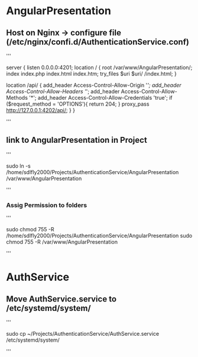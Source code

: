 # AngularPresentation
## Host on Nginx -> configure file (/etc/nginx/confi.d/AuthenticationService.conf)
'''

server {
  listen 0.0.0.0:4201;
  location / {
    root /var/www/AngularPresentation/;
    index index.php index.html index.htm;
    try_files $uri $uri/ /index.html;
  }

  location /api/ {
    add_header Access-Control-Allow-Origin '*';
    add_header Access-Control-Allow-Headers '*';
    add_header Access-Control-Allow-Methods '*';
    add_header Access-Control-Allow-Credentials 'true';
    if ($request_method = 'OPTIONS'){
      return 204;
    }
    proxy_pass http://127.0.0.1:4202/api/;
  }
}

'''
## link to AngularPresentation in Project
'''

sudo ln -s /home/sdlfly2000/Projects/AuthenticationService/AngularPresentation /var/www/AngularPresentation

'''
### Assig Permission to folders
'''

sudo chmod 755 -R /home/sdlfly2000/Projects/AuthenticationService/AngularPresentation
sudo chmod 755 -R /var/www/AngularPresentation

'''

# AuthService
## Move AuthService.service to /etc/systemd/system/
'''

sudo cp ~/Projects/AuthenticationService/AuthService.service /etc/systemd/system/

'''


